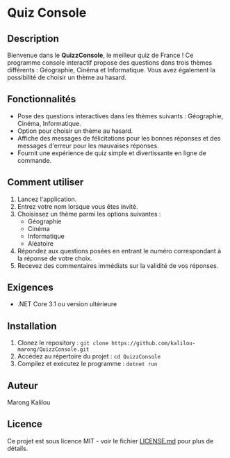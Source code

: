 # Quiz Console

## Description
Bienvenue dans le **QuizzConsole**, le meilleur quiz de France ! Ce programme console interactif propose des questions dans trois thèmes différents : Géographie, Cinéma et Informatique. Vous avez également la possibilité de choisir un thème au hasard.

## Fonctionnalités
- Pose des questions interactives dans les thèmes suivants : Géographie, Cinéma, Informatique.
- Option pour choisir un thème au hasard.
- Affiche des messages de félicitations pour les bonnes réponses et des messages d'erreur pour les mauvaises réponses.
- Fournit une expérience de quiz simple et divertissante en ligne de commande.

## Comment utiliser
1. Lancez l'application.
2. Entrez votre nom lorsque vous êtes invité.
3. Choisissez un thème parmi les options suivantes :
   - Géographie
   - Cinéma
   - Informatique
   - Aléatoire
4. Répondez aux questions posées en entrant le numéro correspondant à la réponse de votre choix.
5. Recevez des commentaires immédiats sur la validité de vos réponses.

## Exigences
- .NET Core 3.1 ou version ultérieure

## Installation
1. Clonez le repository : `git clone https://github.com/kalilou-marong/QuizzConsole.git`
2. Accédez au répertoire du projet : `cd QuizzConsole`
3. Compilez et exécutez le programme : `dotnet run`

## Auteur
Marong Kalilou

## Licence
Ce projet est sous licence MIT - voir le fichier [LICENSE.md](LICENSE.md) pour plus de détails.

